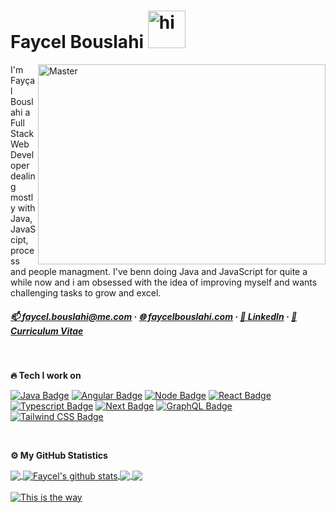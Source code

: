# Faycel Bouslahi&nbsp;<img src="https://user-images.githubusercontent.com/119304984/228403036-47ea62de-63f5-4227-8521-513cf38d3f51.gif" width="60px" height="60px" alt="hi">


<img align="right" alt="Master" src="https://github.com/Faycel-Bouslahi/Faycel-Bouslahi/blob/main/Assets/maitre.gif" width="460px" height="320px"/>

<p> 
  
  I'm Fayçal Bouslahi a Full Stack Web Developer dealing mostly with Java, JavaScipt, process and people managment. I've benn doing Java and JavaScript 
  for quite a while now and i am obsessed with the idea of improving myself and wants challenging tasks to grow and excel.
 
</p>


<!-- Contact -->

<!-- <b>☎️ Contact</b> -->

##### [:mailbox: faycel.bouslahi@me.com](mailto:faycel.bouslahi@me.com) · [🌐 faycelbouslahi.com](https://faycelbouslahi.com) · [👔 LinkedIn](https://www.linkedin.com/in/faycel-bouslahi/) · [📝 Curriculum Vitae](https://faycelbouslahi.com/resume_faycel.pdf)

<!-- My Stack -->
<br>

<b>🔥 Tech I work on </b>

[![Java Badge](https://img.shields.io/badge/-SpringBoot-6DB33F?style=for-the-badge&labelColor=white&logo=spring&logoColor=6DB33F)](https://github.com/Faycel-Bouslahi?tab=repositories&q=&type=&language=springboot) [![Angular Badge](https://img.shields.io/badge/-Angular-DD0031?style=for-the-badge&labelColor=white&logo=angular&logoColor=DD0031)](https://github.com/Faycel-Bouslahi?tab=repositories&q=&type=&language=angular) [![Node Badge](https://img.shields.io/badge/-NodeJS-339933?style=for-the-badge&labelColor=white&logo=nodedotjs&logoColor=339933)](https://github.com/Faycel-Bouslahi?tab=repositories&q=&type=&language=node) [![React Badge](https://img.shields.io/badge/-React-61DBFB?style=for-the-badge&labelColor=black&logo=react&logoColor=61DBFB)](https://github.com/Faycel-Bouslahi?tab=repositories&q=&type=&language=react) [![Typescript Badge](https://img.shields.io/badge/-Typescript-007acc?style=for-the-badge&labelColor=black&logo=typescript&logoColor=007acc)](https://github.com/Faycel-Bouslahi?tab=repositories&q=&type=&language=typescript) [![Next Badge](https://img.shields.io/badge/-Nextjs-gray?style=for-the-badge&labelColor=black&logo=next.js&logoColor=white)](https://github.com/Faycel-Bouslahi?tab=repositories&q=&type=&language=nextjs) [![GraphQL Badge](https://img.shields.io/badge/-GraphQl-e535ab?style=for-the-badge&labelColor=black&logo=node.js&logoColor=e535ab)](https://github.com/Faycel-Bouslahi?tab=repositories&q=&type=&language=graph)
[![Tailwind CSS Badge](https://img.shields.io/badge/-Tailwindcss-06b6d4?style=for-the-badge&labelColor=black&logo=tailwindcss&logoColor=06b6d4)](https://github.com/Faycel-Bouslahi?tab=repositories&q=&type=&language=tailwind)



<!-- GitHub Statistics -->
<br>

<b>⚙️ My GitHub Statistics</b>

<a href="https://github.com/TheCodeKeepers">
  <img align="center" src="https://github-readme-stats.vercel.app/api/top-langs/?username=Faycel-Bouslahi&show_icons=true&theme=react" />
</a>

<a href="https://github.com/TheCodeKeepers">
<img align="center" src="https://github-readme-stats.vercel.app/api?username=Faycel-Bouslahi&show_icons=true&theme=react" alt="Faycel's github stats"/>
</a>

 <!-- Repos to make as pin -->
 
<a href="https://github.com/TheCodeKeepers/TheCodeKeepers">
  <img align="center" src="https://github-readme-stats.vercel.app/api/pin/?username=Faycel-Bouslahi&repo=Faycel-Bouslahi&theme=react" />
</a>

<a href="https://github.com/TheCodeKeepers/Faycel-DS-and-Algo">
 <img align="center" src="https://github-readme-stats.vercel.app/api/pin/?username=TheCodeKeepers&repo=Faycel-DS-and-Algo&theme=react" />
</a>

<br>

<!-- This is the way -->
<br>
<a href="https://github.com/TheCodeKeepers">
<img align="middle" src="https://github.com/Faycel-Bouslahi/Faycel-Bouslahi/blob/main/Assets/mando.walk.coding.gif" alt="This is the way">
</a>


<!--
**Faycel-Bouslahi/Faycel-Bouslahi** is a ✨ _special_ ✨ repository because its `README.md` (this file) appears on your GitHub profile.

Here are some ideas to get you started:

- 🔭 I’m currently working on ...
- 🌱 I’m currently learning ...
- 👯 I’m looking to collaborate on ...
- 🤔 I’m looking for help with ...
- 💬 Ask me about ...
- 📫 How to reach me: ...
- 😄 Pronouns: ...
- ⚡ Fun fact: ...
-->
